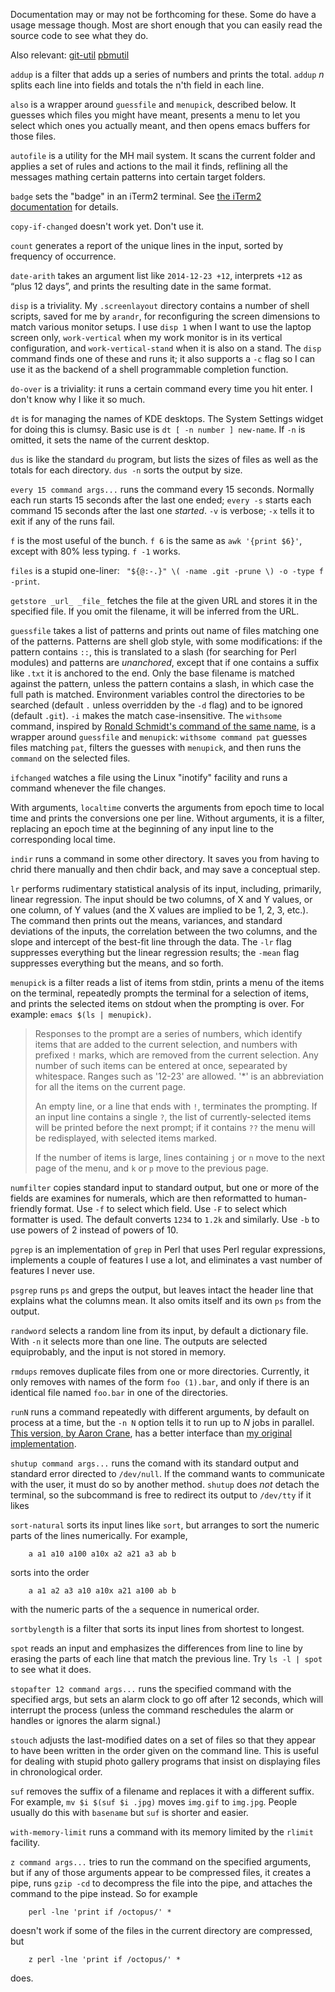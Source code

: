 Documentation may or may not be forthcoming for these.  Some do have a
usage message though.  Most are short enough that you can easily read the
source code to see what they do.

Also relevant: [git-util](https://github.com/mjdominus/git-util) [pbmutil](https://github.com/mjdominus/pbmutil)

`addup` is a filter that adds up a series of numbers and prints the
total.  `addup` _n_ splits each line into fields and totals the n'th
field in each line.

`also` is a wrapper around `guessfile` and `menupick`, described
below.  It guesses which files you might have meant, presents a menu
to let you select which ones you actually meant, and then opens emacs
buffers for those files.

`autofile` is a utility for the MH mail system.  It scans the current
folder and applies a set of rules and actions to the mail it finds,
reflining all the messages mathing certain patterns into certain
target folders.

`badge` sets the "badge" in an iTerm2 terminal.
See [the iTerm2 documentation](https://iterm2.com/documentation-badges.html)
for details.

`copy-if-changed` doesn't work yet. Don't use it.

`count` generates a report of the unique lines in the input, sorted by
frequency of occurrence.

`date-arith` takes an argument list like `2014-12-23 +12`, interprets
`+12` as “plus 12 days”, and prints the resulting date in the same
format.

`disp` is a triviality.  My `.screenlayout` directory contains a
number of shell scripts, saved for me by `arandr`, for reconfiguring
the screen dimensions to match various monitor setups.  I use `disp 1`
when I want to use the laptop screen only, `work-vertical` when my
work monitor is in its vertical configuration, and
`work-vertical-stand` when it is also on a stand.  The `disp` command
finds one of these and runs it; it also supports a `-c` flag so I can
use it as the backend of a shell programmable completion function.

`do-over` is a triviality: it runs a certain command every time you
hit enter.  I don't know why I like it so much.

`dt` is for managing the names of KDE desktops.  The System Settings
widget for doing this is clumsy.  Basic use is `dt [ -n number ] new-name`.
If `-n` is omitted, it sets the name of the current desktop.

`dus` is like the standard `du` program, but lists the sizes of files
as well as the totals for each directory.  `dus -n` sorts the output
by size.

`every 15 command args...` runs the command every 15 seconds. Normally
each run starts 15 seconds after the last one ended; `every -s` starts
each command 15 seconds after the last one *started*.  `-v` is
verbose; `-x` tells it to exit if any of the runs fail.

`f` is the most useful of the bunch.  `f 6` is the same as `awk
'{print $6}'`, except with 80% less typing.  `f -1` works.

`files` is a stupid one-liner: ` "${@:-.}" \( -name .git -prune \) -o -type f -print`.

`getstore _url_ _file_` fetches the file at the given URL and stores
it in the specified file.  If you omit the filename, it will be
inferred from the URL.

`guessfile` takes  a list of patterns
and prints out name of  files matching one of the patterns.
Patterns are shell glob style,
with some modifications: if the pattern contains `::`, this is
translated to a slash (for searching for Perl modules) and patterns
are _unanchored_, except that if one contains a suffix like `.txt` it
is anchored to the end.  Only the base filename is matched against the
pattern, unless the pattern contains a slash, in which case the full
path is matched.  Environment variables control the directories to be
searched (default `.` unless overridden by the `-d` flag) and to be
ignored (default `.git`).  `-i` makes the match case-insensitive.  The
`withsome` command, inspired by [Ronald Schmidt's command of the
same name](http://software-path.com/withsome.html), is a wrapper
around `guessfile` and `menupick`: `withsome command pat` guesses
files matching `pat`, filters the guesses with `menupick`, and then
runs the `command` on the selected files.

`ifchanged` watches a file using the Linux "inotify" facility and runs
a command whenever the file changes.

With arguments, `localtime` converts the arguments from epoch time to
local time and prints the conversions one per line.  Without
arguments, it is a filter, replacing an epoch time at the beginning of
any input line to the corresponding local time.

`indir` runs a command in some other directory.  It saves you from
having to chrid there manually and then chdir back, and may save a
conceptual step.

`lr` performs rudimentary statistical analysis of its input,
including, primarily, linear regression.  The input should be two
columns, of X and Y values, or one column, of Y values (and the X
values are implied to be 1, 2, 3, etc.).  The command then prints out
the means, variances, and standard deviations of the inputs, the
correlation between the two columns, and the slope and intercept of
the best-fit line through the data.  The `-lr` flag suppresses
everything but the linear regression results; the `-mean` flag
suppresses everything but the means, and so forth.

`menupick` is a filter reads a list of items from stdin, prints a menu
of the items on the terminal, repeatedly prompts the terminal for a
selection of items, and prints the selected items on stdout when the
prompting is over.  For example: `emacs $(ls | menupick)`.

> Responses to the prompt are a series of numbers, which identify
> items that are added to the current selection, and numbers with
> prefixed `!` marks, which are removed from the current selection.
> Any number of such items can be entered at once, sepearated by
> whitespace.  Ranges such as '12-23' are allowed.  '*' is an
> abbreviation for all the items on the current page.
>
> An empty line, or a line that ends with `!`, terminates the
> prompting.  If an input line contains a single `?`, the list of
> currently-selected items will be printed before the next prompt;
> if it contains `??` the menu will be redisplayed, with selected
> items marked.
>
> If the number of items is large, lines containing `j` or `n` move
> to the next page of the menu, and `k` or `p` move to the previous
> page.

`numfilter` copies standard input to standard output, but one or more
of the fields are examines for numerals, which are then reformatted to
human-friendly format. Use `-f` to select which field.  Use `-F`
to select which formatter is used.  The default converts `1234` to
`1.2k` and similarly.  Use `-b` to use powers of 2 instead of powers
of 10.

`pgrep` is an implementation of `grep` in Perl that uses Perl regular
expressions, implements a couple of features I use a lot, and
eliminates a vast number of features I never use.

`psgrep` runs `ps` and greps the output, but leaves intact the header
line that explains what the columns mean.  It also omits itself and
its own `ps` from the output.

`randword` selects a random line from its input, by default a
dictionary file.  With `-n` it selects more than one line.  The outputs
are selected equiprobably, and the input is not stored in memory.

`rmdups` removes duplicate files from one or more directories.
Currently, it only removes with names of the form `foo (1).bar`, and
only if there is an identical file named `foo.bar` in one of the
directories.

`runN` runs a command repeatedly with different arguments, by default
on process at a time, but the `-n N` option tells it to run up to _N_
jobs in parallel.  [This version, by Aaron
Crane](http://aaroncrane.co.uk/2008/07/runN/), has a better interface
than [my original
implementation](http://blog.plover.com/prog/runN.html).

`shutup command args...` runs the comand with its standard output and
standard error directed to `/dev/null`.  If the command wants to
communicate with the user, it must do so by another method.  `shutup`
does _not_ detach the terminal, so the subcommand is free to redirect
its output to `/dev/tty` if it likes

`sort-natural` sorts its input lines like `sort`, but arranges to sort
the numeric parts of the lines numerically. For example, 

        a a1 a10 a100 a10x a2 a21 a3 ab b

sorts into the order

        a a1 a2 a3 a10 a10x a21 a100 ab b

with the numeric parts of the `a` sequence in numerical order.

`sortbylength` is a filter that sorts its input lines from shortest to
longest.

`spot` reads an input and emphasizes the differences from line to line
by erasing the parts of each line that match the previous line.  Try
`ls -l | spot` to see what it does.

`stopafter 12 command args...` runs the specified command with the
specified args, but sets an alarm clock to go off after 12 seconds,
which will interrupt the process (unless the command reschedules the
alarm or handles or ignores the alarm signal.)

`stouch` adjusts the last-modified dates on a set of files so that
they appear to have been written in the order given on the command
line.  This is useful for dealing with stupid photo gallery programs
that insist on displaying files in chronological order.

`suf` removes the suffix of a filename and replaces it with a
different suffix.  For example, `mv $i $(suf $i .jpg)` moves `img.gif`
to `img.jpg`.  People usually do this with `basename` but `suf` is
shorter and easier.

`with-memory-limit` runs a command with its memory limited by the
`rlimit` facility.

`z command args...` tries to run the command on the specified
arguments, but if any of those arguments appear to be compressed
files, it creates a pipe, runs `gzip -cd` to decompress the file into
the pipe, and attaches the command to the pipe instead.  So for
example

        perl -lne 'print if /octopus/' *

doesn't work if some of the files in the current directory are
compressed, but

        z perl -lne 'print if /octopus/' *

does.



